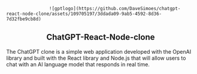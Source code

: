                     ![gptlogo](https://github.com/DaveSimoes/chatgpt-react-node-clone/assets/109705197/3ddada09-9ab5-4592-8d36-7d32fbe9cb8d)



<h2 align="center">
 ChatGPT-React-Node-clone
</h2>


The ChatGPT clone is a simple web application developed with the OpenAI library and built with the React library and Node.js that will allow users to chat with an AI language model that responds in real time.
